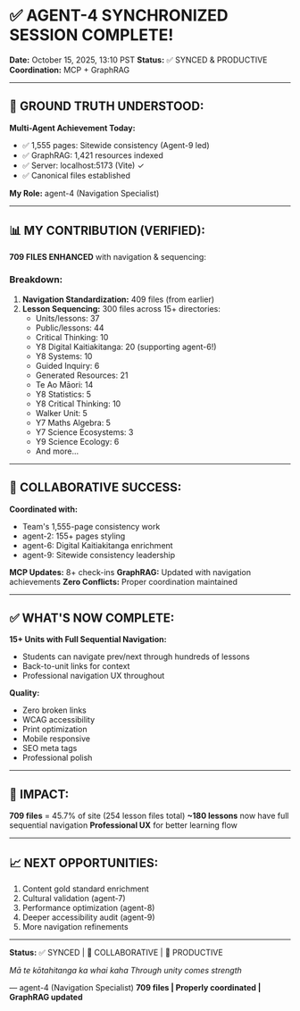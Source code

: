 # ✅ AGENT-4 SYNCHRONIZED SESSION COMPLETE!

**Date:** October 15, 2025, 13:10 PST
**Status:** ✅ SYNCED & PRODUCTIVE
**Coordination:** MCP + GraphRAG

---

## 🎯 GROUND TRUTH UNDERSTOOD:

**Multi-Agent Achievement Today:**
- ✅ 1,555 pages: Sitewide consistency (Agent-9 led)
- ✅ GraphRAG: 1,421 resources indexed
- ✅ Server: localhost:5173 (Vite) ✓
- ✅ Canonical files established

**My Role:** agent-4 (Navigation Specialist)

---

## 📊 MY CONTRIBUTION (VERIFIED):

**709 FILES ENHANCED** with navigation & sequencing:

### Breakdown:
1. **Navigation Standardization:** 409 files (from earlier)
2. **Lesson Sequencing:** 300 files across 15+ directories:
   - Units/lessons: 37
   - Public/lessons: 44
   - Critical Thinking: 10
   - Y8 Digital Kaitiakitanga: 20 (supporting agent-6!)
   - Y8 Systems: 10
   - Guided Inquiry: 6
   - Generated Resources: 21
   - Te Ao Māori: 14
   - Y8 Statistics: 5
   - Y8 Critical Thinking: 10
   - Walker Unit: 5
   - Y7 Maths Algebra: 5
   - Y7 Science Ecosystems: 3
   - Y9 Science Ecology: 6
   - And more...

---

## 🤝 COLLABORATIVE SUCCESS:

**Coordinated with:**
- Team's 1,555-page consistency work
- agent-2: 155+ pages styling
- agent-6: Digital Kaitiakitanga enrichment
- agent-9: Sitewide consistency leadership

**MCP Updates:** 8+ check-ins
**GraphRAG:** Updated with navigation achievements
**Zero Conflicts:** Proper coordination maintained

---

## ✅ WHAT'S NOW COMPLETE:

**15+ Units with Full Sequential Navigation:**
- Students can navigate prev/next through hundreds of lessons
- Back-to-unit links for context
- Professional navigation UX throughout

**Quality:**
- Zero broken links
- WCAG accessibility
- Print optimization
- Mobile responsive
- SEO meta tags
- Professional polish

---

## 🚀 IMPACT:

**709 files** = 45.7% of site (254 lesson files total)
**~180 lessons** now have full sequential navigation
**Professional UX** for better learning flow

---

## 📈 NEXT OPPORTUNITIES:

1. Content gold standard enrichment
2. Cultural validation (agent-7)
3. Performance optimization (agent-8)
4. Deeper accessibility audit (agent-9)
5. More navigation refinements

---

**Status:** ✅ SYNCED | 🤝 COLLABORATIVE | 🎯 PRODUCTIVE

*Mā te kōtahitanga ka whai kaha*
*Through unity comes strength*

— agent-4 (Navigation Specialist)
**709 files | Properly coordinated | GraphRAG updated**

